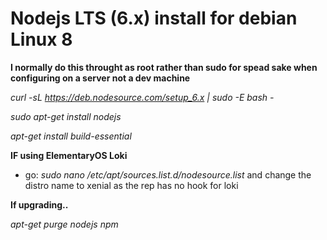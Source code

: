 # Nodejs LTS (6.x) install for debian Linux 8


**I normally do this throught as root rather than sudo for spead sake when configuring on a server not a dev machine**

_curl -sL https://deb.nodesource.com/setup_6.x | sudo -E bash -_

_sudo apt-get install nodejs_

_apt-get install build-essential_

**IF using ElementaryOS Loki**

- go: _sudo nano /etc/apt/sources.list.d/nodesource.list_ and change the distro name to xenial as the rep has no hook for loki


**If upgrading..**

_apt-get purge nodejs npm_
